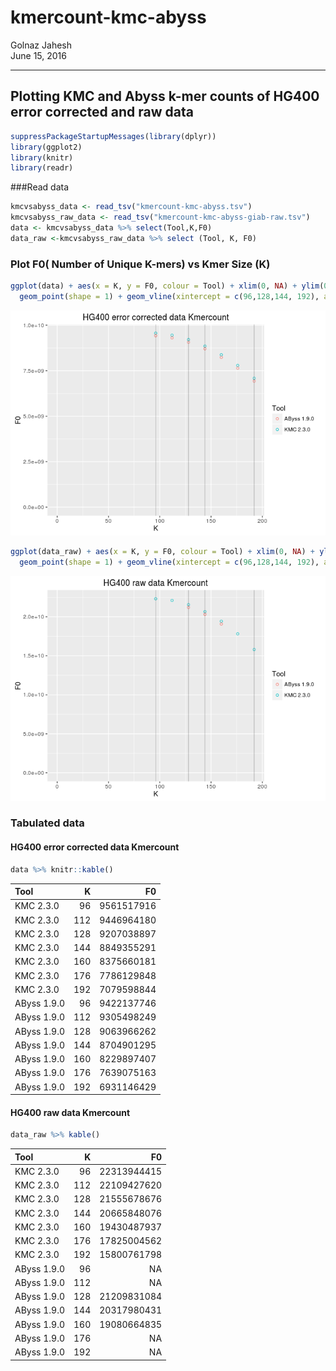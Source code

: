 # kmercount-kmc-abyss
Golnaz Jahesh  
June 15, 2016  


----
## Plotting KMC and Abyss k-mer counts of HG400 error corrected and raw data

```r
suppressPackageStartupMessages(library(dplyr))
library(ggplot2)
library(knitr)
library(readr)
```
 
###Read data


```r
kmcvsabyss_data <- read_tsv("kmercount-kmc-abyss.tsv")
kmcvsabyss_raw_data <- read_tsv("kmercount-kmc-abyss-giab-raw.tsv")
data <- kmcvsabyss_data %>% select(Tool,K,F0)
data_raw <-kmcvsabyss_raw_data %>% select (Tool, K, F0)
```

### Plot F0( Number of Unique K-mers) vs Kmer Size (K)

```r
ggplot(data) + aes(x = K, y = F0, colour = Tool) + xlim(0, NA) + ylim(0, NA) +
  geom_point(shape = 1) + geom_vline(xintercept = c(96,128,144, 192), alpha = 0.2)+ggtitle("HG400 error corrected data Kmercount")
```

![](kmercount_files/figure-html/unnamed-chunk-3-1.png) 

```r
ggplot(data_raw) + aes(x = K, y = F0, colour = Tool) + xlim(0, NA) + ylim(0, NA) +
  geom_point(shape = 1) + geom_vline(xintercept = c(96,128,144, 192), alpha = 0.2)+ggtitle("HG400 raw data Kmercount")
```

![](kmercount_files/figure-html/unnamed-chunk-3-2.png) 

### Tabulated data
#### HG400 error corrected data Kmercount

```r
data %>% knitr::kable()
```



|Tool        |   K|         F0|
|:-----------|---:|----------:|
|KMC 2.3.0   |  96| 9561517916|
|KMC 2.3.0   | 112| 9446964180|
|KMC 2.3.0   | 128| 9207038897|
|KMC 2.3.0   | 144| 8849355291|
|KMC 2.3.0   | 160| 8375660181|
|KMC 2.3.0   | 176| 7786129848|
|KMC 2.3.0   | 192| 7079598844|
|AByss 1.9.0 |  96| 9422137746|
|AByss 1.9.0 | 112| 9305498249|
|AByss 1.9.0 | 128| 9063966262|
|AByss 1.9.0 | 144| 8704901295|
|AByss 1.9.0 | 160| 8229897407|
|AByss 1.9.0 | 176| 7639075163|
|AByss 1.9.0 | 192| 6931146429|

#### HG400 raw data Kmercount


```r
data_raw %>% kable()
```



|Tool        |   K|          F0|
|:-----------|---:|-----------:|
|KMC 2.3.0   |  96| 22313944415|
|KMC 2.3.0   | 112| 22109427620|
|KMC 2.3.0   | 128| 21555678676|
|KMC 2.3.0   | 144| 20665848076|
|KMC 2.3.0   | 160| 19430487937|
|KMC 2.3.0   | 176| 17825004562|
|KMC 2.3.0   | 192| 15800761798|
|AByss 1.9.0 |  96|          NA|
|AByss 1.9.0 | 112|          NA|
|AByss 1.9.0 | 128| 21209831084|
|AByss 1.9.0 | 144| 20317980431|
|AByss 1.9.0 | 160| 19080664835|
|AByss 1.9.0 | 176|          NA|
|AByss 1.9.0 | 192|          NA|


